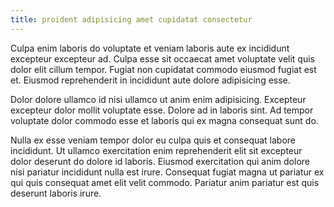 ```yaml
---
title: proident adipisicing amet cupidatat consectetur
---
```


Culpa enim laboris do voluptate et veniam laboris aute ex incididunt excepteur excepteur ad. Culpa esse sit occaecat amet voluptate velit quis dolor elit cillum tempor. Fugiat non cupidatat commodo eiusmod fugiat est et. Eiusmod reprehenderit in incididunt aute dolore adipisicing esse.

Dolor dolore ullamco id nisi ullamco ut anim enim adipisicing. Excepteur excepteur dolor mollit voluptate esse. Dolore ad in laboris sint. Ad tempor voluptate dolor commodo esse et laboris qui ex magna consequat sunt do.

Nulla ex esse veniam tempor dolor eu culpa quis et consequat labore incididunt. Ut ullamco exercitation enim reprehenderit elit sit excepteur dolor deserunt do dolore id laboris. Eiusmod exercitation qui anim dolore nisi pariatur incididunt nulla est irure. Consequat fugiat magna ut pariatur ex qui quis consequat amet elit velit commodo. Pariatur anim pariatur est quis deserunt laboris irure.
